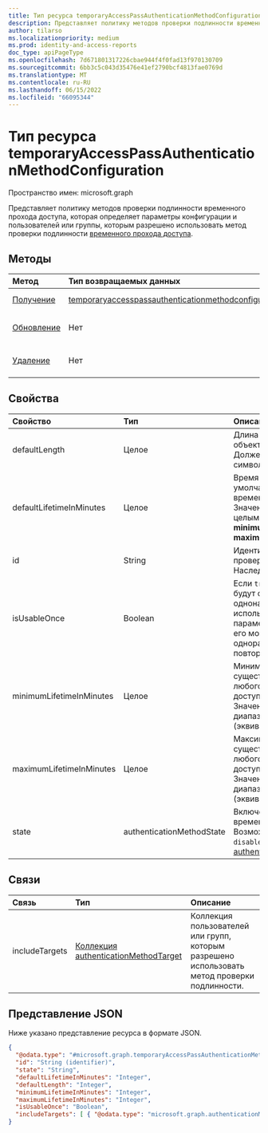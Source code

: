 ```yaml
---
title: Тип ресурса temporaryAccessPassAuthenticationMethodConfiguration
description: Представляет политику методов проверки подлинности временного прохода доступа, которая определяет параметры конфигурации и пользователей или группы, которым разрешено использовать метод проверки подлинности.
author: tilarso
ms.localizationpriority: medium
ms.prod: identity-and-access-reports
doc_type: apiPageType
ms.openlocfilehash: 7d671801317226cbae944f4f0fad13f970130709
ms.sourcegitcommit: 6bb3c5c043d35476e41ef2790bcf4813fae0769d
ms.translationtype: MT
ms.contentlocale: ru-RU
ms.lasthandoff: 06/15/2022
ms.locfileid: "66095344"
---
```

# <a name="temporaryaccesspassauthenticationmethodconfiguration-resource-type"></a>Тип ресурса temporaryAccessPassAuthenticationMethodConfiguration
Пространство имен: microsoft.graph

Представляет политику методов проверки подлинности временного прохода доступа, которая определяет параметры конфигурации и пользователей или группы, которым разрешено использовать метод проверки подлинности [временного прохода доступа](temporaryaccesspassauthenticationmethod.md).

## <a name="methods"></a>Методы
|Метод|Тип возвращаемых данных|Описание|
|:---|:---|:---|
|[Получение](../api/temporaryaccesspassauthenticationmethodconfiguration-get.md)|[temporaryaccesspassauthenticationmethodconfiguration](../resources/temporaryaccesspassauthenticationmethodconfiguration.md)|Чтение свойств и связей **временного объектаAccessPassAuthenticationMethodConfiguration** .|
|[Обновление](../api/temporaryaccesspassauthenticationmethodconfiguration-update.md)|Нет|Обновление свойств объекта **temporaryAccessPassAuthenticationMethodConfiguration** .|
|[Удаление](../api/temporaryaccesspassauthenticationmethodconfiguration-delete.md)|Нет|Возвращает объект **temporaryAccessPassAuthenticationMethodConfiguration** в конфигурацию по умолчанию.|

## <a name="properties"></a>Свойства
|Свойство|Тип|Описание|
|:---|:---|:---|
|defaultLength|Целое|Длина по умолчанию в символах объекта временного access Pass. Должен содержать от 8 до 48 символов.|
|defaultLifetimeInMinutes|Целое|Время существования по умолчанию в минутах для временного прохода доступа. Значение может быть любым целым числом между **minimumLifetimeInMinutes** и **maximumLifetimeInMinutes**.|
|id|String|Идентификатор политики метода проверки подлинности. Наследуется от [сущности](entity.md).|
|isUsableOnce|Boolean   |Если `true`все проходы в клиенте будут ограничены однонастройным использованием. Если `false`этот параметр передается клиенту, его можно создать для одноразового использования или повторного использования.|
|minimumLifetimeInMinutes|Целое|Минимальное время существования в минутах для любого временного прохода доступа, созданного в клиенте. Значение может быть в диапазоне от 10 до 43200 минут (эквивалентно 30 дням).|
|maximumLifetimeInMinutes|Целое|Максимальное время существования в минутах для любого временного прохода доступа, созданного в клиенте. Значение может быть в диапазоне от 10 до 43200 минут (эквивалентно 30 дням).|
|state|authenticationMethodState|Включен ли в клиенте метод временного сквозного доступа. Возможные значения: `enabled`, `disabled`. Наследуется [от authenticationMethodConfiguration](authenticationmethodconfiguration.md). |

## <a name="relationships"></a>Связи
|Связь|Тип|Описание|
|:---|:---|:---|
|includeTargets|[Коллекция authenticationMethodTarget](../resources/authenticationmethodtarget.md)|Коллекция пользователей или групп, которым разрешено использовать метод проверки подлинности.|

## <a name="json-representation"></a>Представление JSON
Ниже указано представление ресурса в формате JSON.
<!-- {
  "blockType": "resource",
  "keyProperty": "id",
  "@odata.type": "microsoft.graph.temporaryAccessPassAuthenticationMethodConfiguration",
  "baseType": "microsoft.graph.authenticationMethodConfiguration",
  "openType": false
}
-->
``` json
{
  "@odata.type": "#microsoft.graph.temporaryAccessPassAuthenticationMethodConfiguration",
  "id": "String (identifier)",
  "state": "String",
  "defaultLifetimeInMinutes": "Integer",
  "defaultLength": "Integer",
  "minimumLifetimeInMinutes": "Integer",
  "maximumLifetimeInMinutes": "Integer",
  "isUsableOnce": "Boolean",
  "includeTargets": [ { "@odata.type": "microsoft.graph.authenticationMethodTarget" } ]
}
```
